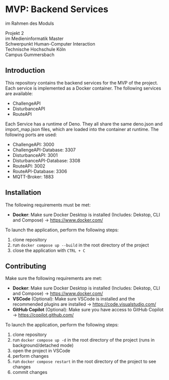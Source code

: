 # MVP: Backend Services

im Rahmen des Moduls

Projekt 2 \
im Medieninformatik Master \
Schwerpunkt Human-Computer Interaction \
Technische Hochschule Köln \
Campus Gummersbach

## Introduction

This repository contains the backend services for the MVP of the project. Each service is implemented as a Docker container. The following services are available:

- ChallengeAPI
- DisturbanceAPI
- RouteAPI

Each Service has a runtime of Deno. They all share the same deno.json and import_map.json files, which are loaded into the container at runtime. The following ports are used:

- ChallengeAPI: 3000
- ChallengeAPI-Database: 3307
- DisturbanceAPI: 3001
- DisturbanceAPI-Database: 3308
- RouteAPI: 3002
- RouteAPI-Database: 3306
- MQTT-Broker: 1883

## Installation

The following requirements must be met:

- **Docker**: Make sure Docker Desktop is installed (Includes: Dekstop, CLI and Compose) &rarr; <https://www.docker.com/>

To launch the application, perform the following steps:

1. clone repository
2. run `docker compose up --build` in the root directory of the project
3. close the application with `CTRL + C`

## Contributing

Make sure the following requirements are met:

- **Docker**: Make sure Docker Desktop is installed (Includes: Dekstop, CLI and Compose) &rarr; <https://www.docker.com/>
- **VSCode** (Optional): Make sure VSCode is installed and the recommended plugins are installed &rarr; <https://code.visualstudio.com/>
- **GitHub Copilot** (Optional): Make sure you have access to GitHub Copilot &rarr; <https://copilot.github.com/>

To launch the application, perform the following steps:

1. clone repository
2. run `docker compose up -d` in the root directory of the project (runs in background/detached mode)
3. open the project in VSCode
4. perform changes
5. run `docker compose restart` in the root directory of the project to see changes
5. commit changes
